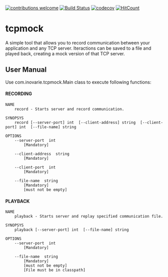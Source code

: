 [![contributions welcome](https://img.shields.io/badge/contributions-welcome-brightgreen.svg?style=flat)](https://github.com/mariopmartins/tcpmock/issues) [![Build Status](https://travis-ci.org/mariopmartins/tcpmock.svg?branch=master)](https://travis-ci.org/mariopmartins/tcpmock) [![codecov](https://codecov.io/gh/mariopmartins/tcpmock/branch/master/graph/badge.svg)](https://codecov.io/gh/mariopmartins/tcpmock) [![HitCount](http://hits.dwyl.com/mariopmartins/tcpmock.svg)](http://hits.dwyl.com/mariopmartins/tcpmock)

# tcpmock
A simple tool that allows you to record communication between your application and any TCP server.
Iteractions can be saved to a file and played back, creating a mock version of that TCP server.

## User Manual
Use com.inovarie.tcpmock.Main class to execute following functions:

#### RECORDING

```
NAME
	record - Starts server and record communication.

SYNOPSYS
	record [--server-port] int  [--client-address] string  [--client-port] int  [--file-name] string

OPTIONS
	--server-port  int
		[Mandatory]

	--client-address  string
		[Mandatory]

	--client-port  int
		[Mandatory]

	--file-name  string	
		[Mandatory]
		[must not be empty]
```


#### PLAYBACK

```
NAME
	playback - Starts server and replay specified communication file.

SYNOPSYS
	playback [--server-port] int  [--file-name] string

OPTIONS
	--server-port  int
		[Mandatory]

	--file-name  string
		[Mandatory]
		[must not be empty]
		[File must be in classpath]
```
